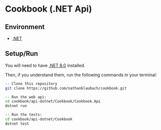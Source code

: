 # Cookbook (.NET Api)

## Environment

- [.NET](https://dotnet.microsoft.com/en-us/)

## Setup/Run

You will need to have [.NET 8.0](https://dotnet.microsoft.com/en-us/download/dotnet/8.0) installed.

Then, if you understand them, run the following commands in your terminal:

```bash
-- Clone this repository
git clone https://github.com/nathanblaubach/cookbook.git

-- Run the web api:
cd cookbook/api-dotnet/Cookbook/Cookbook.Api
dotnet run

-- Run the tests:
cd cookbook/api-dotnet/Cookbook
dotnet test
```
